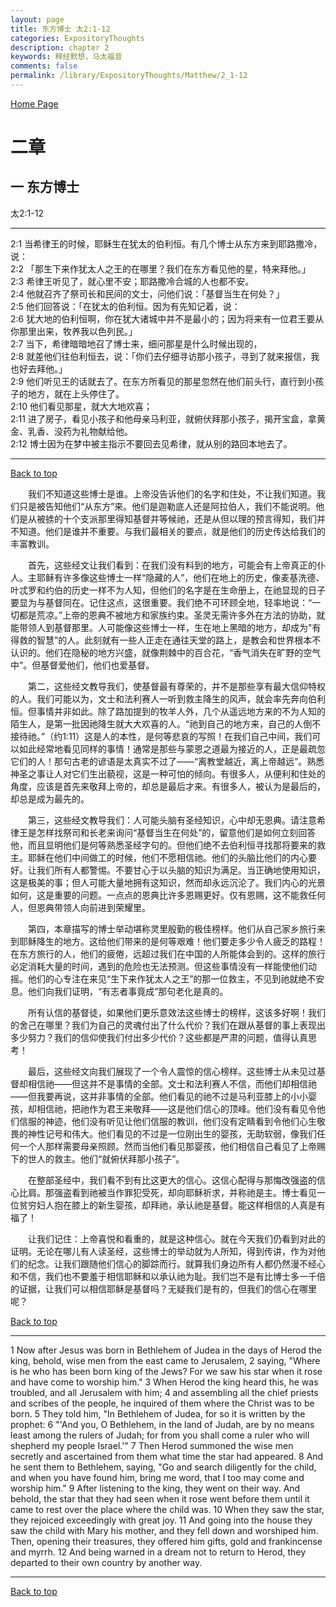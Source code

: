 ```yaml
---
layout: page
title: 东方博士 太2:1-12
categories: ExpositoryThoughts
description: chapter 2
keywords: 释经默想，马太福音
comments: false
permalink: /library/ExpositoryThoughts/Matthew/2_1-12
---
```

[ Home Page ]({{site.baseurl}}/index) <br>

<a name="0"></a>
# 二章 

## 一 东方博士

太2:1-12

***

2:1 当希律王的时候，耶稣生在犹太的伯利恒。有几个博士从东方来到耶路撒冷，说：<br>
2:2 「那生下来作犹太人之王的在哪里？我们在东方看见他的星，特来拜他。」<br>
2:3 希律王听见了，就心里不安；耶路撒冷合城的人也都不安。<br>
2:4 他就召齐了祭司长和民间的文士，问他们说：「基督当生在何处？」<br>
2:5 他们回答说：「在犹太的伯利恒。因为有先知记着，说：<br>
2:6 犹大地的伯利恒啊，你在犹大诸城中并不是最小的；因为将来有一位君王要从你那里出来，牧养我以色列民。」<br>
2:7 当下，希律暗暗地召了博士来，细问那星是什么时候出现的，<br>
2:8 就差他们往伯利恒去，说：「你们去仔细寻访那小孩子，寻到了就来报信，我也好去拜他。」<br>
2:9 他们听见王的话就去了。在东方所看见的那星忽然在他们前头行，直行到小孩子的地方，就在上头停住了。<br>
2:10 他们看见那星，就大大地欢喜；<br>
2:11 进了房子，看见小孩子和他母亲马利亚，就俯伏拜那小孩子，揭开宝盒，拿黄金、乳香、没药为礼物献给他。<br>
2:12 博士因为在梦中被主指示不要回去见希律，就从别的路回本地去了。<br>

***

[Back to top](#0)

&emsp;&emsp;我们不知道这些博士是谁。上帝没告诉他们的名字和住处，不让我们知道。我们只是被告知他们“从东方”来。他们是迦勒底人还是阿拉伯人，我们不能说明。他们是从被掳的十个支派那里得知基督并等候祂，还是从但以理的预言得知，我们并不知道。他们是谁并不重要。与我们最相关的要点，就是他们的历史传达给我们的丰富教训。

&emsp;&emsp;首先，这些经文让我们看到：在我们没有料到的地方，可能会有上帝真正的仆人。主耶稣有许多像这些博士一样“隐藏的人”，他们在地上的历史，像麦基洗德、叶忒罗和约伯的历史一样不为人知，但他们的名字是在生命册上，在祂显现的日子要显为与基督同在。记住这点，这很重要。我们绝不可环顾全地，轻率地说：“一切都是荒凉。”上帝的恩典不被地方和家族约束。圣灵无需许多外在方法的协助，就能带领人到基督那里。人可能像这些博士一样，生在地上黑暗的地方，却成为"有得救的智慧”的人。此刻就有一些人正走在通往天堂的路上，是教会和世界根本不认识的。他们在隐秘的地方兴盛，就像荆棘中的百合花，“香气消失在旷野的空气中”。但基督爱他们，他们也爱基督。

&emsp;&emsp;第二，这些经文教导我们，使基督最有尊荣的，并不是那些享有最大信仰特权的人。我们可能以为，文士和法利赛人一听到救主降生的风声，就会率先奔向伯利恒。但事情并非如此。除了路加提到的牧羊人外，几个从遥远地方来的不为人知的陌生人，是第一批因祂降生就大大欢喜的人。“祂到自己的地方来，自己的人倒不接待祂。”（约1:11）这是人的本性，是何等悲哀的写照！在我们自己中间，我们可以如此经常地看见同样的事情！通常是那些与蒙恩之道最为接近的人，正是最疏忽它们的人！那句古老的谚语是太真实不过了——“离教堂越近，离上帝越远”。熟悉神圣之事让人对它们生出藐视，这是一种可怕的倾向。有很多人，从便利和住处的角度，应该是首先来敬拜上帝的，却总是最后才来。有很多人，被认为是最后的，却总是成为最先的。

&emsp;&emsp;第三，这些经文教导我们：人可能头脑有圣经知识，心中却无恩典。请注意希律王是怎样找祭司和长老来询问“基督当生在何处”的，留意他们是如何立刻回答他，而且显明他们是何等熟悉圣经字句的。但他们绝不去伯利恒寻找那将要来的救主。耶稣在他们中间做工的时候，他们不愿相信祂。他们的头脑比他们的内心要好。让我们所有人都警惕。不要甘心于以头脑的知识为满足。当正确地使用知识，这是极美的事；但人可能大量地拥有这知识，然而却永远沉沦了。我们内心的光景如何，这是重要的问题。一点点的恩典比许多恩赐更好。仅有恩赐，这不能救任何人，但恩典带领人向前进到荣耀里。

&emsp;&emsp;第四，本章描写的博士举动堪称灵里殷勤的极佳榜样。他们从自己家乡旅行来到耶稣降生的地方。这给他们带来的是何等艰难！他们要走多少令人疲乏的路程！在东方旅行的人，他们的疲倦，远超过我们在中国的人所能体会到的。这样的旅行必定消耗大量的时间，遇到的危险也无法预测。但这些事情没有一样能使他们动摇。他们的心专注在来见“生下来作犹太人之王”的那一位救主，不见到祂就绝不安息。他们向我们证明，“有志者事竟成”那句老化是真的。

&emsp;&emsp;所有认信的基督徒，如果他们更乐意效法这些博士的榜样，这该多好啊！我们的舍己在哪里？我们为自己的灵魂付出了什么代价？我们在跟从基督的事上表现出多少努力？我们的信仰使我们付出多少代价？这些都是严肃的问题，值得认真思考！

&emsp;&emsp;最后，这些经文向我们展现了一个令人震惊的信心榜样。这些博士从未见过基督却相信祂——但这并不是事情的全部。文士和法利赛人不信，而他们却相信祂——但我要再说，这并非事情的全部。他们看见的祂不过是马利亚膝上的小小婴孩，却相信祂，把祂作为君王来敬拜——这是他们信心的顶峰。他们没有看见令他们信服的神迹，他们没有听见让他们信服的教训，他们没有定睛看到令他们心生敬畏的神性记号和伟大。他们看见的不过是一位刚出生的婴孩，无助软弱，像我们任何一个人那样需要母亲照顾。然而当他们看见那婴孩，他们相信自己看见了上帝赐下的世人的救主。他们“就俯伏拜那小孩子”。

&emsp;&emsp;在整部圣经中，我们看不到有比这更大的信心。这信心配得与那悔改强盗的信心比肩。那强盗看到祂被当作罪犯受死，却向耶稣祈求，并称祂是主。博士看见一位贫穷妇人抱在膝上的新生婴孩，却拜祂，承认祂是基督。能这样相信的人真是有福了！

&emsp;&emsp;让我们记住：上帝喜悦和看重的，就是这种信心。就在今天我们仍看到对此的证明。无论在哪儿有人读圣经，这些博士的举动就为人所知，得到传讲，作为对他们的纪念。让我们跟随他们信心的脚踪而行。就算我们身边所有人都仍然漫不经心和不信，我们也不要羞于相信耶稣和以承认祂为耻。我们岂不是有比博士多一千倍的证据，让我们可以相信耶稣是基督吗？无疑我们是有的，但我们的信心在哪里呢？

[Back to top](#0)

***

1 Now after Jesus was born in Bethlehem of Judea in the days of Herod the king, behold, wise men from the east came to Jerusalem, 2 saying, "Where is he who has been born king of the Jews? For we saw his star when it rose and have come to worship him." 3 When Herod the king heard this, he was troubled, and all Jerusalem with him; 4 and assembling all the chief priests and scribes of the people, he inquired of them where the Christ was to be born. 5 They told him, "In Bethlehem of Judea, for so it is written by the prophet: 6 "'And you, O Bethlehem, in the land of Judah, are by no means least among the rulers of Judah; for from you shall come a ruler who will shepherd my people Israel.'" 7 Then Herod summoned the wise men secretly and ascertained from them what time the star had appeared. 8 And he sent them to Bethlehem, saying, "Go and search diligently for the child, and when you have found him, bring me word, that I too may come and worship him." 9 After listening to the king, they went on their way. And behold, the star that they had seen when it rose went before them until it came to rest over the place where the child was. 10 When they saw the star, they rejoiced exceedingly with great joy. 11 And going into the house they saw the child with Mary his mother, and they fell down and worshiped him. Then, opening their treasures, they offered him gifts, gold and frankincense and myrrh. 12 And being warned in a dream not to return to Herod, they departed to their own country by another way.

***

[Back to top](#0)
